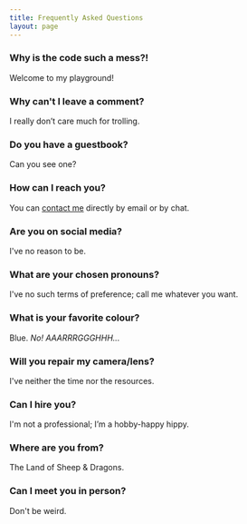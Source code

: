 ```yaml
---
title: Frequently Asked Questions
layout: page
---
```


### Why is the code such a mess?! ###

Welcome to my playground!

### Why can't I leave a comment? ###

I really don’t care much for trolling.

### Do you have a guestbook? ###

Can you see one?

### How can I reach you? ###

You can [contact me](https://martbetz.github.io/contact.html) directly by email or by chat. 

### Are you on social media? ###

I've no reason to be.

### What are your chosen pronouns? ###

I've no such terms of preference; call me whatever you want. 

### What is your favorite colour? ###

Blue. _No! AAARRRGGGHHH..._

### Will you repair my camera/lens? ###

I've neither the time nor the resources.

### Can I hire you? ###

I'm not a professional; I’m a hobby-happy hippy.

### Where are you from? ###

The Land of Sheep & Dragons.

### Can I meet you in person? ###

Don't be weird.




